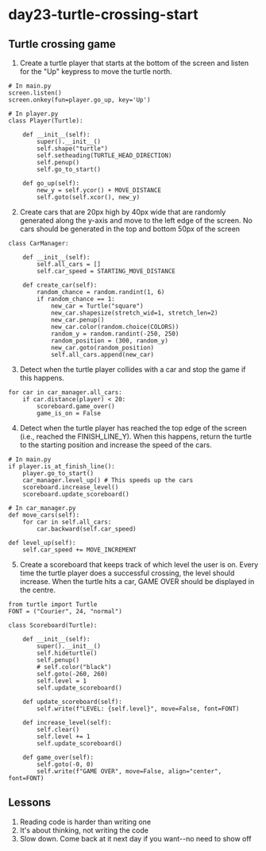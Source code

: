 # day23-turtle-crossing-start
## Turtle crossing game

1. Create a turtle player that starts at the bottom of the screen and listen for the "Up" keypress to move the turtle north.
```
# In main.py
screen.listen()
screen.onkey(fun=player.go_up, key='Up')

# In player.py
class Player(Turtle):

    def __init__(self):
        super().__init__()
        self.shape("turtle")
        self.setheading(TURTLE_HEAD_DIRECTION)
        self.penup()
        self.go_to_start()

    def go_up(self):
        new_y = self.ycor() + MOVE_DISTANCE
        self.goto(self.xcor(), new_y)
```
2. Create cars that are 20px high by 40px wide that are randomly generated along the y-axis and move to the left edge of the screen. No cars should be generated in the top and bottom 50px of the screen
```
class CarManager:

    def __init__(self):
        self.all_cars = []
        self.car_speed = STARTING_MOVE_DISTANCE

    def create_car(self):
        random_chance = random.randint(1, 6)
        if random_chance == 1:
            new_car = Turtle("square")
            new_car.shapesize(stretch_wid=1, stretch_len=2)
            new_car.penup()
            new_car.color(random.choice(COLORS))
            random_y = random.randint(-250, 250)
            random_position = (300, random_y)
            new_car.goto(random_position)
            self.all_cars.append(new_car)
```
3. Detect when the turtle player collides with a car and stop the game if this happens.
```
for car in car_manager.all_cars:
    if car.distance(player) < 20:
        scoreboard.game_over()
        game_is_on = False
```
4. Detect when the turtle player has reached the top edge of the screen (i.e., reached the FINISH_LINE_Y). When this happens, return the turtle to the starting position and increase the speed of the cars.
```
# In main.py
if player.is_at_finish_line():
    player.go_to_start()
    car_manager.level_up() # This speeds up the cars
    scoreboard.increase_level()
    scoreboard.update_scoreboard()

# In car_manager.py
def move_cars(self):
    for car in self.all_cars:
        car.backward(self.car_speed)

def level_up(self):
    self.car_speed += MOVE_INCREMENT
```
5. Create a scoreboard that keeps track of which level the user is on. Every time the turtle player does a successful crossing, the level should increase. When the turtle hits a car, GAME OVER should be displayed in the centre.
```
from turtle import Turtle
FONT = ("Courier", 24, "normal")

class Scoreboard(Turtle):

    def __init__(self):
        super().__init__()
        self.hideturtle()
        self.penup()
        # self.color("black")
        self.goto(-260, 260)
        self.level = 1
        self.update_scoreboard()

    def update_scoreboard(self):
        self.write(f"LEVEL: {self.level}", move=False, font=FONT)

    def increase_level(self):
        self.clear()
        self.level += 1
        self.update_scoreboard()

    def game_over(self):
        self.goto(-0, 0)
        self.write(f"GAME OVER", move=False, align="center", font=FONT)
```

## Lessons
1. Reading code is harder than writing one
2. It's about thinking, not writing the code
3. Slow down. Come back at it next day if you want--no need to show off
